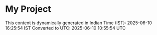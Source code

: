 # My Project

This content is dynamically generated in Indian Time (IST): 2025-06-10 16:25:54 IST
Converted to UTC: 2025-06-10 10:55:54 UTC
